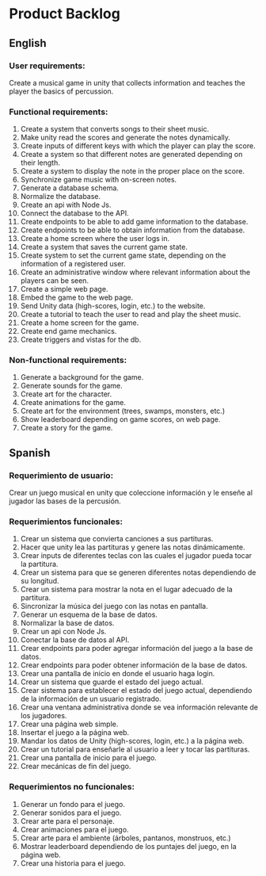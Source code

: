# Product Backlog

## English

### User requirements:

Create a musical game in unity that collects information and teaches the player the basics of percussion.

### Functional requirements:

1. Create a system that converts songs to their sheet music.
2. Make unity read the scores and generate the notes dynamically.
3. Create inputs of different keys with which the player can play the score.
4. Create a system so that different notes are generated depending on their length.
5. Create a system to display the note in the proper place on the score.
6. Synchronize game music with on-screen notes.
7. Generate a database schema.
8. Normalize the database.
9. Create an api with Node Js.
10. Connect the database to the API.
11. Create endpoints to be able to add game information to the database.
12. Create endpoints to be able to obtain information from the database.
13. Create a home screen where the user logs in.
14. Create a system that saves the current game state.
15. Create system to set the current game state, depending on the information of a registered user.
16. Create an administrative window where relevant information about the players can be seen.
17. Create a simple web page.
18. Embed the game to the web page.
19. Send Unity data (high-scores, login, etc.) to the website.
20. Create a tutorial to teach the user to read and play the sheet music.
21. Create a home screen for the game.
22. Create end game mechanics.
23. Create triggers and vistas for the db.

### Non-functional requirements:

1. Generate a background for the game.
2. Generate sounds for the game.
3. Create art for the character.
4. Create animations for the game.
5. Create art for the environment (trees, swamps, monsters, etc.)
6. Show leaderboard depending on game scores, on web page.
7. Create a story for the game.

## Spanish

### Requerimiento de usuario:

Crear un juego musical en unity que coleccione información y le enseñe al jugador las bases de la percusión.

### Requerimientos funcionales:

1. Crear un sistema que convierta canciones a sus partituras.
2. Hacer que unity lea las partituras y genere las notas dinámicamente.
3. Crear inputs de diferentes teclas con las cuales el jugador pueda tocar la partitura.
4. Crear un sistema para que se generen diferentes notas dependiendo de su longitud.
5. Crear un sistema para mostrar la nota en el lugar adecuado de la partitura.
6. Sincronizar la música del juego con las notas en pantalla.
7. Generar un esquema de la base de datos.
8. Normalizar la base de datos.
9. Crear un api con Node Js.
10. Conectar la base de datos al API.
11. Crear endpoints para poder agregar información del juego a la base de datos.
12. Crear endpoints para poder obtener información de la base de datos.
13. Crear una pantalla de inicio en donde el usuario haga login.
14. Crear un sistema que guarde el estado del juego actual.
15. Crear sistema para establecer el estado del juego actual, dependiendo de la información de un usuario registrado.
16. Crear una ventana administrativa donde se vea información relevante de los jugadores.
17. Crear una página web simple.
18. Insertar el juego a la página web.
19. Mandar los datos de Unity (high-scores, login, etc.) a la página web.
20. Crear un tutorial para enseñarle al usuario a leer y tocar las partituras.
21. Crear una pantalla de inicio para el juego.
22. Crear mecánicas de fin del juego.

### Requerimientos no funcionales:

1. Generar un fondo para el juego.
2. Generar sonidos para el juego.
3. Crear arte para el personaje.
4. Crear animaciones para el juego.
5. Crear arte para el ambiente (árboles, pantanos, monstruos, etc.)
6. Mostrar leaderboard dependiendo de los puntajes del juego, en la página web.
7. Crear una historia para el juego.